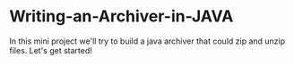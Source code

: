 # Writing-an-Archiver-in-JAVA
In this mini project we'll try to build a java archiver that could zip and unzip files. Let's get started!
